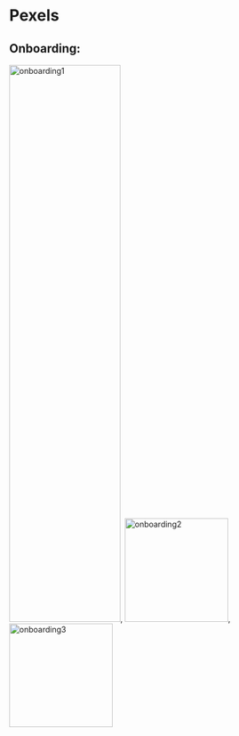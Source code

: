 # Pexels
## Onboarding:
<img height = "1000" width="200" alt="onboarding1" src="https://github.com/alkhero21/Pexels/assets/73021212/54f2e4c2-b8c1-4cc8-970e-3638e0df6734">, <img width="186" alt="onboarding2" src="https://github.com/alkhero21/Pexels/assets/73021212/cfc9afb9-a513-4308-b0f1-541801fd3f80">, <img width="186" alt="onboarding3" src="https://github.com/alkhero21/Pexels/assets/73021212/185bef8e-0ab0-41c8-9df3-083c9c35b43a">


